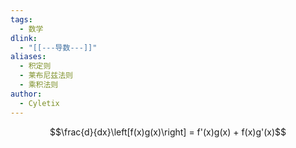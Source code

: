 ```yaml
---
tags:
  - 数学
dlink:
  - "[[---导数---]]"
aliases:
  - 积定则
  - 莱布尼兹法则
  - 乘积法则
author:
  - Cyletix
---
```

$$\frac{d}{dx}\left[f(x)g(x)\right] = f'(x)g(x) + f(x)g'(x)$$